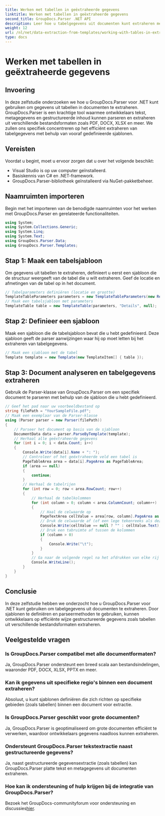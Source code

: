 ```yaml
---
title: Werken met tabellen in geëxtraheerde gegevens
linktitle: Werken met tabellen in geëxtraheerde gegevens
second_title: GroupDocs.Parser .NET API
description: Leer hoe u tabelgegevens uit documenten kunt extraheren met GroupDocs.Parser voor .NET. Parseer gestructureerde inhoud efficiënt met vooraf gedefinieerde sjablonen.
weight: 12
url: /nl/net/data-extraction-from-templates/working-with-tables-in-extracted-data/
type: docs
---
```

# Werken met tabellen in geëxtraheerde gegevens

## Invoering
In deze zelfstudie onderzoeken we hoe u GroupDocs.Parser voor .NET kunt gebruiken om gegevens uit tabellen in documenten te extraheren. GroupDocs.Parser is een krachtige tool waarmee ontwikkelaars tekst, metagegevens en gestructureerde inhoud kunnen parseren en extraheren uit verschillende bestandsformaten zoals PDF, DOCX, XLSX en meer. We zullen ons specifiek concentreren op het efficiënt extraheren van tabelgegevens met behulp van vooraf gedefinieerde sjablonen.
## Vereisten
Voordat u begint, moet u ervoor zorgen dat u over het volgende beschikt:
- Visual Studio is op uw computer geïnstalleerd.
- Basiskennis van C# en .NET-framework.
- GroupDocs.Parser-bibliotheek geïnstalleerd via NuGet-pakketbeheer.

## Naamruimten importeren
Begin met het importeren van de benodigde naamruimten voor het werken met GroupDocs.Parser en gerelateerde functionaliteiten.
```csharp
using System;
using System.Collections.Generic;
using System.Linq;
using System.Text;
using GroupDocs.Parser.Data;
using GroupDocs.Parser.Templates;
```
## Stap 1: Maak een tabelsjabloon
Om gegevens uit tabellen te extraheren, definieert u eerst een sjabloon die de structuur weergeeft van de tabel die u wilt extraheren. Geef de locatie en afmetingen van de tabel op in het document.
```csharp
// Tabelparameters definiëren (locatie en grootte)
TemplateTableParameters parameters = new TemplateTableParameters(new Rectangle(new Point(35, 320), new Size(530, 55)), null);
// Maak een tabelsjabloon met parameters
TemplateTable table = new TemplateTable(parameters, "Details", null);
```
## Stap 2: Definieer een sjabloon
Maak een sjabloon die de tabelsjabloon bevat die u hebt gedefinieerd. Deze sjabloon geeft de parser aanwijzingen waar hij op moet letten bij het extraheren van tabelgegevens.
```csharp
// Maak een sjabloon met de tabel
Template template = new Template(new TemplateItem[] { table });
```
## Stap 3: Document analyseren en tabelgegevens extraheren
Gebruik de Parser-klasse van GroupDocs.Parser om een specifiek document te parseren met behulp van de sjabloon die u hebt gedefinieerd.
```csharp
// Geef het pad naar uw voorbeeldbestand op
string filePath = "YourSampleFile.pdf";
// Maak een exemplaar van de Parser-klasse
using (Parser parser = new Parser(filePath))
{
    // Parseer het document op basis van de sjabloon
    DocumentData data = parser.ParseByTemplate(template);
    // Herhaal alle geëxtraheerde gegevens
    for (int i = 0; i < data.Count; i++)
    {
        Console.Write(data[i].Name + ": ");
        // Controleer of het geëxtraheerde veld een tabel is
        PageTableArea area = data[i].PageArea as PageTableArea;
        if (area == null)
        {
            continue;
        }
        // Herhaal de tabelrijen
        for (int row = 0; row < area.RowCount; row++)
        {
            // Herhaal de tabelkolommen
            for (int column = 0; column < area.ColumnCount; column++)
            {
                // Haal de celwaarde op
                PageTextArea cellValue = area[row, column].PageArea as PageTextArea;
                // Druk de celwaarde af (of een lege tekenreeks als deze nul is)
                Console.Write(cellValue == null ? "" : cellValue.Text);
                // Druk een tabruimte af tussen de kolommen
                if (column > 0)
                {
                    Console.Write("\t");
                }
            }
            // Ga naar de volgende regel na het afdrukken van elke rij
            Console.WriteLine();
        }
    }
}
```

## Conclusie
In deze zelfstudie hebben we onderzocht hoe u GroupDocs.Parser voor .NET kunt gebruiken om tabelgegevens uit documenten te extraheren. Door sjablonen te definiëren en parseermethoden te gebruiken, kunnen ontwikkelaars op efficiënte wijze gestructureerde gegevens zoals tabellen uit verschillende bestandsformaten extraheren.

## Veelgestelde vragen
### Is GroupDocs.Parser compatibel met alle documentformaten?
Ja, GroupDocs.Parser ondersteunt een breed scala aan bestandsindelingen, waaronder PDF, DOCX, XLSX, PPTX en meer.
### Kan ik gegevens uit specifieke regio's binnen een document extraheren?
Absoluut, u kunt sjablonen definiëren die zich richten op specifieke gebieden (zoals tabellen) binnen een document voor extractie.
### Is GroupDocs.Parser geschikt voor grote documenten?
Ja, GroupDocs.Parser is geoptimaliseerd om grote documenten efficiënt te verwerken, waardoor ontwikkelaars gegevens naadloos kunnen extraheren.
### Ondersteunt GroupDocs.Parser tekstextractie naast gestructureerde gegevens?
Ja, naast gestructureerde gegevensextractie (zoals tabellen) kan GroupDocs.Parser platte tekst en metagegevens uit documenten extraheren.
### Hoe kan ik ondersteuning of hulp krijgen bij de integratie van GroupDocs.Parser?
 Bezoek het GroupDocs-communityforum voor ondersteuning en discussies[hier](https://forum.groupdocs.com/c/parser/17).